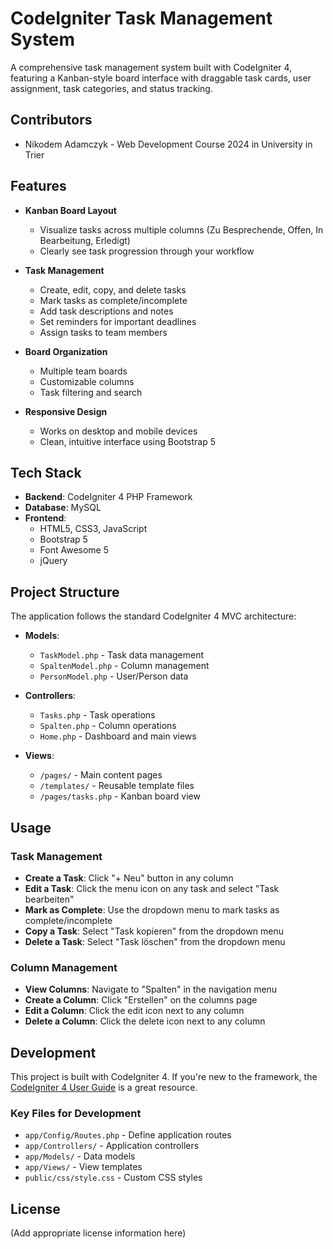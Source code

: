 # CodeIgniter Task Management System

A comprehensive task management system built with CodeIgniter 4, featuring a Kanban-style board interface with draggable task cards, user assignment, task categories, and status tracking.

## Contributors

- Nikodem Adamczyk - Web Development Course 2024 in University in Trier

## Features

- **Kanban Board Layout**
  - Visualize tasks across multiple columns (Zu Besprechende, Offen, In Bearbeitung, Erledigt)
  - Clearly see task progression through your workflow

- **Task Management**
  - Create, edit, copy, and delete tasks
  - Mark tasks as complete/incomplete
  - Add task descriptions and notes
  - Set reminders for important deadlines
  - Assign tasks to team members

- **Board Organization**
  - Multiple team boards 
  - Customizable columns
  - Task filtering and search

- **Responsive Design**
  - Works on desktop and mobile devices
  - Clean, intuitive interface using Bootstrap 5

## Tech Stack

- **Backend**: CodeIgniter 4 PHP Framework
- **Database**: MySQL 
- **Frontend**: 
  - HTML5, CSS3, JavaScript
  - Bootstrap 5
  - Font Awesome 5
  - jQuery

## Project Structure

The application follows the standard CodeIgniter 4 MVC architecture:

- **Models**:
  - `TaskModel.php` - Task data management
  - `SpaltenModel.php` - Column management
  - `PersonModel.php` - User/Person data

- **Controllers**:
  - `Tasks.php` - Task operations
  - `Spalten.php` - Column operations
  - `Home.php` - Dashboard and main views

- **Views**:
  - `/pages/` - Main content pages
  - `/templates/` - Reusable template files
  - `/pages/tasks.php` - Kanban board view

## Usage

### Task Management

- **Create a Task**: Click "+ Neu" button in any column
- **Edit a Task**: Click the menu icon on any task and select "Task bearbeiten"
- **Mark as Complete**: Use the dropdown menu to mark tasks as complete/incomplete
- **Copy a Task**: Select "Task kopieren" from the dropdown menu
- **Delete a Task**: Select "Task löschen" from the dropdown menu

### Column Management

- **View Columns**: Navigate to "Spalten" in the navigation menu
- **Create a Column**: Click "Erstellen" on the columns page
- **Edit a Column**: Click the edit icon next to any column
- **Delete a Column**: Click the delete icon next to any column

## Development

This project is built with CodeIgniter 4. If you're new to the framework, the [CodeIgniter 4 User Guide](https://codeigniter.com/user_guide/intro/index.html) is a great resource.

### Key Files for Development

- `app/Config/Routes.php` - Define application routes
- `app/Controllers/` - Application controllers
- `app/Models/` - Data models
- `app/Views/` - View templates
- `public/css/style.css` - Custom CSS styles

## License

(Add appropriate license information here)

